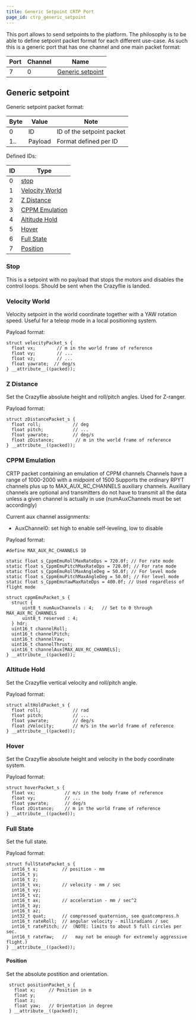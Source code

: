 ```yaml
---
title: Generic Setpoint CRTP Port
page_id: ctrp_generic_setpoint
---
```



This port allows to send setpoints to the platform. The philosophy is to
be able to define setpoint packet format for each different use-case. As
such this is a generic port that has one channel and one main packet
format:

|  Port  | Channel  | Name|
|  ------| ---------| --------------------------------------------------|
|  7     | 0        | [Generic setpoint](#generic-setpoint)|

Generic setpoint
----------------

Generic setpoint packet format:

|  Byte  | Value    | Note|
|  ------| ---------| ---------------------------|
|  0      |ID       | ID of the setpoint packet|
|  1..   | Payload  | Format defined per ID|

Defined IDs:

 | ID  | Type|
 | ----| -----------------------------------------------------------------------|
 | 0   | [stop](#stop)|
 | 1   | [Velocity World](#velocity-world)|
  |2   | [Z Distance](/#z-distance)|
 | 3   | [CPPM Emulation](#cppm-emulation)|
 | 4   | [Altitude Hold](#altitude-hold)|
 | 5   | [Hover](#hover)|
 | 6   | [Full State](#full-state)|
 | 7   | [Position](#position)|

### Stop

This is a setpoint with no payload that stops the motors and disables
the control loops. Should be sent when the Crazyflie is landed.

### Velocity World

Velocity setpoint in the world coordinate together with a YAW rotation
speed. Useful for a teleop mode in a local positioning system.

Payload format:

``` {.c}
struct velocityPacket_s {
  float vx;        // m in the world frame of reference
  float vy;        // ...
  float vz;        // ...
  float yawrate;  // deg/s
} __attribute__((packed));
```

### Z Distance

Set the Crazyflie absolute height and roll/pitch angles. Used for
Z-ranger.

Payload format:

``` {.c}
struct zDistancePacket_s {
  float roll;            // deg
  float pitch;           // ...
  float yawrate;         // deg/s
  float zDistance;        // m in the world frame of reference
} __attribute__((packed));
```

### CPPM Emulation

CRTP packet containing an emulation of CPPM channels Channels have a
range of 1000-2000 with a midpoint of 1500 Supports the ordinary RPYT
channels plus up to MAX\_AUX\_RC\_CHANNELS auxiliary channels. Auxiliary
channels are optional and transmitters do not have to transmit all the
data unless a given channel is actually in use (numAuxChannels must be
set accordingly)

Current aux channel assignments:

-   AuxChannel0: set high to enable self-leveling, low to disable

Payload format:

``` {.c}
#define MAX_AUX_RC_CHANNELS 10

static float s_CppmEmuRollMaxRateDps = 720.0f; // For rate mode
static float s_CppmEmuPitchMaxRateDps = 720.0f; // For rate mode
static float s_CppmEmuRollMaxAngleDeg = 50.0f; // For level mode
static float s_CppmEmuPitchMaxAngleDeg = 50.0f; // For level mode
static float s_CppmEmuYawMaxRateDps = 400.0f; // Used regardless of flight mode

struct cppmEmuPacket_s {
  struct {
      uint8_t numAuxChannels : 4;   // Set to 0 through MAX_AUX_RC_CHANNELS
      uint8_t reserved : 4;
  } hdr;
  uint16_t channelRoll;
  uint16_t channelPitch;
  uint16_t channelYaw;
  uint16_t channelThrust;
  uint16_t channelAux[MAX_AUX_RC_CHANNELS];
} __attribute__((packed));
```

### Altitude Hold

Set the Crazyflie vertical velocity and roll/pitch angle.

Payload format:

``` {.c}
struct altHoldPacket_s {
  float roll;            // rad
  float pitch;           // ...
  float yawrate;         // deg/s
  float zVelocity;       // m/s in the world frame of reference
} __attribute__((packed));
```

### Hover

Set the Crazyflie absolute height and velocity in the body coordinate
system.

Payload format:

``` {.c}
struct hoverPacket_s {
  float vx;           // m/s in the body frame of reference
  float vy;           // ...
  float yawrate;      // deg/s
  float zDistance;    // m in the world frame of reference
} __attribute__((packed));
```

### Full State

Set the full state.

Payload format:

``` {.c}
struct fullStatePacket_s {
  int16_t x;         // position - mm
  int16_t y;
  int16_t z;
  int16_t vx;        // velocity - mm / sec
  int16_t vy;
  int16_t vz;
  int16_t ax;        // acceleration - mm / sec^2
  int16_t ay;
  int16_t az;
  int32_t quat;      // compressed quaternion, see quatcompress.h
  int16_t rateRoll;  // angular velocity - milliradians / sec
  int16_t ratePitch; //  (NOTE: limits to about 5 full circles per sec.
  int16_t rateYaw;   //   may not be enough for extremely aggressive flight.)
} __attribute__((packed));
```

#### Position

Set the absolute postition and orientation.

``` {.c}
 struct positionPacket_s {
   float x;     // Position in m
   float y;
   float z;
   float yaw;   // Orientation in degree
 } __attribute__((packed));
```
